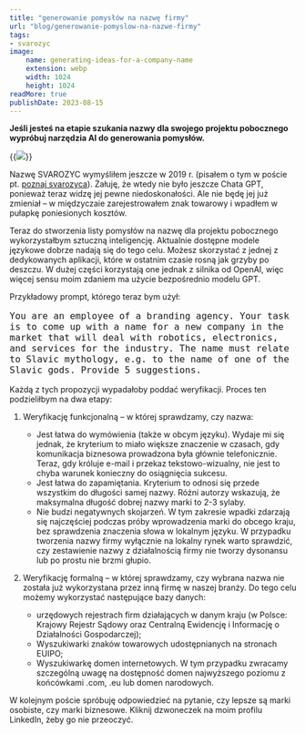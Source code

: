 ```yaml
---
title: "generowanie pomysłów na nazwę firmy"
url: "blog/generowanie-pomyslow-na-nazwe-firmy"
tags:
- svarozyc
image:
    name: generating-ideas-for-a-company-name
    extension: webp
    width: 1024
    height: 1024
readMore: true
publishDate: 2023-08-15
---
```

**Jeśli jesteś na etapie szukania nazwy dla swojego projektu pobocznego wypróbuj narzędzia AI do generowania pomysłów.**
<!--more-->
{{<image src="generating-ideas-for-a-company-name.webp" caption="generowanie pomysłów na nazwę firmy" displayCaption="false">}}

Nazwę SVAROZYC wymyśliłem jeszcze w 2019 r. (pisałem o tym w poście pt. [poznaj svarozyca](/blog/poznaj-svarozyca)). Żałuję, że wtedy nie było jeszcze Chata GPT, ponieważ teraz widzę jej pewne niedoskonałości. Ale nie będę jej już zmieniał – w międzyczaie zarejestrowałem znak towarowy i wpadłem w pułapkę poniesionych kosztów.

Teraz do stworzenia listy pomysłów na nazwę dla projektu pobocznego wykorzystałbym sztuczną inteligencję. Aktualnie dostępne modele językowe dobrze nadają się do tego celu. Możesz skorzystać z jednej z dedykowanych aplikacji, które w ostatnim czasie rosną jak grzyby po deszczu. W dużej części korzystają one jednak z silnika od OpenAI, więc więcej sensu moim zdaniem ma użycie bezpośrednio modelu GPT.

Przykładowy prompt, którego teraz bym użył:
<pre style="white-space: pre-wrap; font-size: 1rem;">You are an employee of a branding agency. Your task is to come up with a name for a new company in the market that will deal with robotics, electronics, and services for the industry. The name must relate to Slavic mythology, e.g. to the name of one of the Slavic gods. Provide 5 suggestions.</pre>

Każdą z tych propozycji wypadałoby poddać weryfikacji. Proces ten podzieliłbym na dwa etapy:
1. Weryfikację funkcjonalną – w której sprawdzamy, czy nazwa:
    * Jest łatwa do wymówienia (także w obcym języku). Wydaje mi się jednak, że kryterium to miało większe znaczenie w czasach, gdy komunikacja biznesowa prowadzona była głównie telefonicznie. Teraz, gdy króluje e-mail i przekaz tekstowo-wizualny, nie jest to chyba warunek konieczny do osiągnięcia sukcesu.
    * Jest łatwa do zapamiętania. Kryterium to odnosi się przede wszystkim do długości samej nazwy. Różni autorzy wskazują, że maksymalna długość dobrej nazwy marki to 2-3 sylaby.
    * Nie budzi negatywnych skojarzeń. W tym zakresie wpadki zdarzają się najczęściej podczas próby wprowadzenia marki do obcego kraju, bez sprawdzenia znaczenia słowa w lokalnym języku. W przypadku tworzenia nazwy firmy wyłącznie na lokalny rynek warto sprawdzić, czy zestawienie nazwy z działalnością firmy nie tworzy dysonansu lub po prostu nie brzmi głupio.

2. Weryfikację formalną – w której sprawdzamy, czy wybrana nazwa nie została już wykorzystana przez inną firmę w naszej branży. Do tego celu możemy wykorzystać następujące bazy danych:
    * urzędowych rejestrach firm działających w danym kraju (w Polsce: Krajowy Rejestr Sądowy oraz Centralną Ewidencję i Informację o Działalności Gospodarczej);
    * Wyszukiwarki znaków towarowych udostępnianych na stronach EUIPO;
    * Wyszukiwarkę domen internetowych. W tym przypadku zwracamy szczególną uwagę na dostępność domen najwyższego poziomu z końcówkami .com, .eu lub domen narodowych.

W kolejnym poście spróbuję odpowiedzieć na pytanie, czy lepsze są marki osobiste, czy marki biznesowe. Kliknij dzwoneczek na moim profilu LinkedIn, żeby go nie przeoczyć.
